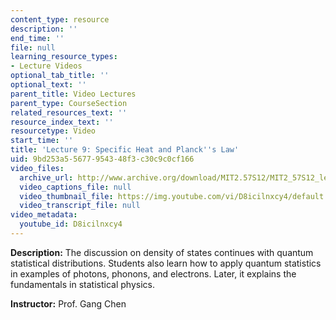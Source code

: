 ```yaml
---
content_type: resource
description: ''
end_time: ''
file: null
learning_resource_types:
- Lecture Videos
optional_tab_title: ''
optional_text: ''
parent_title: Video Lectures
parent_type: CourseSection
related_resources_text: ''
resource_index_text: ''
resourcetype: Video
start_time: ''
title: 'Lecture 9: Specific Heat and Planck''s Law'
uid: 9bd253a5-5677-9543-48f3-c30c9c0cf166
video_files:
  archive_url: http://www.archive.org/download/MIT2.57S12/MIT2_57S12_lec09_300k.mp4
  video_captions_file: null
  video_thumbnail_file: https://img.youtube.com/vi/D8icilnxcy4/default.jpg
  video_transcript_file: null
video_metadata:
  youtube_id: D8icilnxcy4
---
```


**Description:** The discussion on density of states continues with quantum statistical distributions. Students also learn how to apply quantum statistics in examples of photons, phonons, and electrons. Later, it explains the fundamentals in statistical physics.

**Instructor:** Prof. Gang Chen